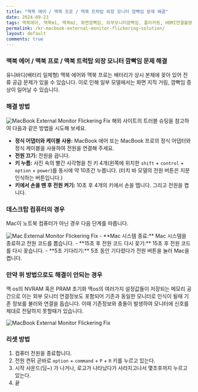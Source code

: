 ```yaml
---
title: "맥북 에어 / 맥북 프로 / 맥북 트럭탑 외장 모니터 깜빡임 문제 해결"
date: 2024-09-23
tags: 맥북에어, 맥북m1, 맥북m2, 화면깜빡임, 외부모니터깜빡임, 플리커링, HDMI연결불량, 외부모니터깜빡임해결
permalink: /kr-macbook-external-monitor-flickering-solution/
layout: default
comments: true
---
```


### 맥북 에어 / 맥북 프로 / 맥북 트럭탑 외장 모니터 깜빡임 문제 해결

유니바디(배터리 일체형) 맥북 에어와 맥북 프로는 배터리가 상시 본체에 꽂아 있어 전류 공급 문제가 있을 수 있습니다. 이로 인해 일부 모델에서는 화면 지직 거림, 깜빡임 증상이 일어날 수 있습니다.

### 해결 방법

<img src="{{site.assets}}{{ page.permalink }}28d26ef777b3e7.webp" alt="MacBook External Monitor Flickering Fix">
해외 사이트의 트러블 슈팅을 참고하여 다음과 같은 방법을 시도해 보세요.

- **정식 어댑터와 케이블 사용:** MacBook 에어 또는 MacBook 프로의 정식 어댑터와 정식 케이블을 사용하여 전원을 연결해 주세요.
- **전원 끄기:** 전원을 끕니다.
- **키 누름:** 사진 속의 빨간 사각형을 친 키 4개(왼쪽에 위치한 `shift` + `control` + `option` + `power`)를 동시에 약 10초간 누릅니다. (터치 바 모델의 전원 버튼은 지문 인식하는 버튼입니다.)
- **키에서 손을 뗀 후 전원 켜기:** 10초 후 4개의 키에서 손을 뗍니다. 그리고 전원을 켭니다.

### 데스크탑 컴퓨터의 경우

Mac이 노트북 컴퓨터가 아닌 경우 다음 단계를 따릅니다.

<img src="{{site.assets}}{{ page.permalink }}2e82528b602df.webp" alt="Mac External Monitor Flickering Fix">
- **Mac 시스템 종료:** Mac 시스템을 종료하고 전원 코드를 뽑습니다.
- **15초 후 전원 코드 다시 꽂기:** 15초 후 전원 코드를 다시 꽂습니다.
- **5초 기다리기:** 5초 동안 기다렸다가 전원 버튼을 눌러 Mac을 켭니다.

### 만약 위 방법으로도 해결이 안되는 경우

맥 os의 NVRAM 혹은 PRAM 초기화
맥os의 여러가지 설정값들이 저장되는 메모리 공간으로 이는 외부 모니터 연결정보도 포함되어 기존과 동일한 모니터로 인식이 될때 기존 정보를 불러와 연결을 돕습니다.
이때 기존정보와 충돌이 발생하여 모니터에 신호를 제대로 전달하지 못할때가 있습니다.

<img src="{{site.assets}}{{ page.permalink }}howtoreset.png" alt="MacBook External Monitor Flickering Fix">

### 리셋 방법

1. 컴퓨터 전원을 종료합니다.
2. 전원 켠뒤 곧바로 `option` + `command` + `P` + `R` 키를 누르고 있는다.
3. 시작 사운드(딩~) 가 나거나, 로고가 나타났다가 사라지고나서 몇초후까지 누르고 있는다.
4. 끝
